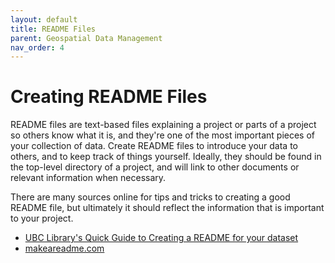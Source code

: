```yaml
---
layout: default
title: README Files
parent: Geospatial Data Management
nav_order: 4
---
```


# Creating README Files

README files are text-based files explaining a project or parts of a project so others know what it is, and they're one of the most important pieces of your collection of data. Create README files to introduce your data to others, and to keep track of things yourself. Ideally, they should be found in the top-level directory of a project, and will link to other documents or relevant information when necessary.

There are many sources online for tips and tricks to creating a good README file, but ultimately it should reflect the information that is important to your project.

- [UBC Library's Quick Guide to Creating a README for your dataset](https://osf.io/aqxw3)
- [makeareadme.com](https://www.makeareadme.com/)
